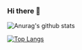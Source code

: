 ### Hi there 👋


![Anurag's github stats](https://github-readme-stats.vercel.app/api?username=hasheemismath&count_private=true&show_icons=true&theme=dracula)

[![Top Langs](https://github-readme-stats.vercel.app/api/top-langs/?username=hasheemismath)](https://github.com/anuraghazra/github-readme-stats)

